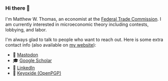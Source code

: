 ### Hi there 👋

I'm Matthew W. Thomas, an economist at the [Federal Trade Commission](https://www.ftc.gov/). I am currently interested in microeconomic theory including contests, lobbying, and labor.

I'm always glad to talk to people who want to reach out. Here is some extra contact info (also available on [my website](https://www.matthewthom.as)):
- 🐘 <a title="mwt@econtwitter.net" rel="me" href="https://econtwitter.net/@mwt">Mastodon</a>
- 🎓 [Google Scholar](https://scholar.google.com/citations?user=lcYWoQYAAAAJ)
- 💼 [LinkedIn](https://www.linkedin.com/in/mattwthomas/)
- 🔑 <a title="12E711999B101F6F7C0AEDBB2F3EB8E26FE75E85" href="https://keyoxide.org/12E711999B101F6F7C0AEDBB2F3EB8E26FE75E85">Keyoxide (OpenPGP)</a>
